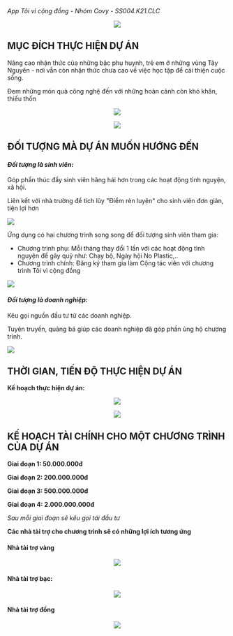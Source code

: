 <html>
<style>
table {
  font-family: arial, sans-serif;
  border-collapse: collapse;
  width: 100%;
}

td, th {
  border: 1px solid #dddddd;
  text-align: center;
  padding: 20px;
}

tr:nth-child(even) {
  background-color: #dddddd;
}
</style>
     <em> App Tôi vì cộng đồng - Nhóm Covy - SS004.K21.CLC</em>
     <p align = "center"> <img src = "app.png"> </p>
<h2> MỤC ĐÍCH THỰC HIỆN DỰ ÁN </h2>
<p> Nâng cao nhận thức của những bậc phụ huynh, trẻ em ở những vùng Tây Nguyên - nơi vẫn còn nhận thức chưa cao về việc học tập để cải thiện cuộc sống. </p>
<p> Đem những món quà công nghệ đến với những hoàn cảnh còn khó khăn, thiếu thốn </p>
<p align = "center"> <img src = "10.JPG"> </p>
<p align = "center"> <img src = "18.JPG"> </p>
<h2> ĐỐI TƯỢNG MÀ DỰ ÁN MUỐN HƯỚNG ĐẾN </h2>
<h4> <em> Đối tượng là sinh viên: </em> </h4>
  <p> Góp phần thúc đẩy sinh viên hăng hái hơn trong các hoạt động tình nguyện, xã hội. </p>
  <p> Liên kết với nhà trường để tích lũy "Điểm rèn luyện" cho sinh viên đơn giản, tiện lợi hơn </p>
  <p align = "left"> <img src = "Artboard 1.png"> </p>
  <p> Ứng dụng có hai chương trình song song để đối tượng sinh viên tham gia: </p>
  <ul>
    <li> Chương trình phụ: Mỗi tháng thay đổi 1 lần với các hoạt động tình nguyện để gây quỹ như: Chạy bộ, Ngày hội No Plastic,.. </li>
    <li> Chương trình chính: Đăng ký tham gia làm Cộng tác viên với chương trình Tôi vì cộng đồng </li>
  </ul>
  <p align = "left"> <img src = "Artboard 2.png"> </p>
<h4> <em> Đối tượng là doanh nghiệp: </em> </h4>
  <p> Kêu gọi nguồn đầu tư từ các doanh nghiệp. </p>
  <p> Tuyên truyền, quảng bá giúp các doanh nghiệp đã góp phần ủng hộ chương trình. </p>
   <p align = "left"> <img src = "Artboard 3.png"> </p> 
<h2> THỜI GIAN, TIẾN ĐỘ THỰC HIỆN DỰ ÁN </h2>
     <body>
  <p> <strong> Kế hoạch thực hiện dự án: </strong> </p>
         <p align = "center"> <img src = "Artboard 4.png"> </p>
         <p align = "center"> <img src = "Artboard 5.png"> </p>
     </body>
<h2> KẾ HOẠCH TÀI CHÍNH CHO MỘT CHƯƠNG TRÌNH CỦA DỰ ÁN </h2>
     <body>
  <p> <strong> Giai đoạn 1: 50.000.000đ </strong> </p>
  <p> <strong> Giai đoạn 2: 200.000.000đ </strong> </p>
  <p> <strong> Giai đoạn 3: 500.000.000đ </strong> </p>
  <p> <strong> Giai đoạn 4: 2.000.000.000đ </strong> </p>
  <p> <em> Sau mỗi giai đoạn sẽ kêu gọi tái đầu tư </em> </p
  <h3> <strong> Các nhà tài trợ cho chương trình sẽ có những lợi ích tương ứng </strong> </h3>
  <h4> Nhà tài trợ vàng </h4>
  <p align = "center"> <img src = "1.PNG"> </p>
  <h4> Nhà tài trợ bạc: </h4>
  <p align = "center"> <img src = "2.PNG"> </p>
  <h4> Nhà tài trợ đồng </h4>
   <p align = "center"> <img src = "3.PNG"> </p>
     </body>
</html>
    
